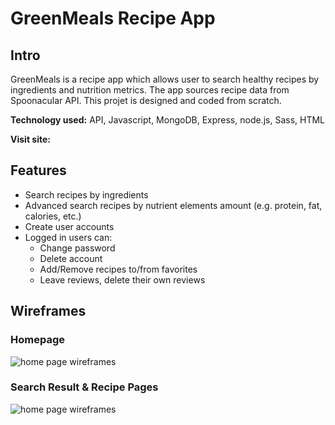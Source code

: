 # GreenMeals Recipe App

## Intro
GreenMeals is a recipe app which allows user to search healthy recipes by ingredients and nutrition metrics. The app sources recipe data from Spoonacular API. This projet is designed and coded from scratch.

**Technology used:** API, Javascript, MongoDB, Express, node.js, Sass, HTML

**Visit site:**

## Features
- Search recipes by ingredients
- Advanced search recipes by nutrient elements amount (e.g. protein, fat, calories, etc.)
- Create user accounts
- Logged in users can:
  - Change password
  - Delete account
  - Add/Remove recipes to/from favorites
  - Leave reviews, delete their own reviews

## Wireframes
### Homepage
![home page wireframes](https://drive.google.com/uc?export=view&id=1LGluAXw17uwkvti9g2PT0aOqcwFQKy85)

### Search Result & Recipe Pages
![home page wireframes](https://drive.google.com/uc?export=view&id=1dnb4kfAo8T4Qoivx0Hklj5BT5XdklR7V)
